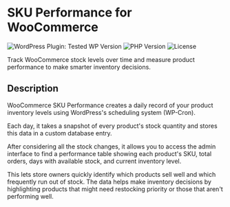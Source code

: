 # SKU Performance for WooCommerce

![WordPress Plugin: Tested WP Version](https://img.shields.io/badge/WordPress-6.4%20Tested-success)
![PHP Version](https://img.shields.io/badge/PHP-7.2%2B-blue)
![License](https://img.shields.io/badge/License-GPL%20v2-blue)

Track WooCommerce stock levels over time and measure product performance to make smarter inventory decisions.

## Description

WooCommerce SKU Performance creates a daily record of your product inventory levels using WordPress's scheduling system (WP-Cron). 

Each day, it takes a snapshot of every product's stock quantity and stores this data in a custom database entry.

After considering all the stock changes, it allows you to access the admin interface to find a performance table showing each product's SKU, total orders, days with available stock, and current inventory level. 

This lets store owners quickly identify which products sell well and which frequently run out of stock. The data helps make inventory decisions by highlighting products that might need restocking priority or those that aren't performing well.
